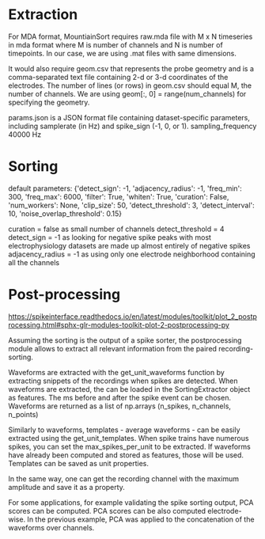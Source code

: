 # Extraction

For MDA format, MountiainSort requires raw.mda file with M x N timeseries in mda format where M is number of channels and N is number of timepoints. In our case, we are using .mat files with same dimensions.

It would also require geom.csv that represents the probe geometry and is a comma-separated text file containing 2-d or 3-d coordinates of the electrodes. The number of lines (or rows) in geom.csv should equal M, the number of channels. We are using geom[:, 0] = range(num_channels) for specifying the geometry.

params.json is a JSON format file containing dataset-specific parameters, including samplerate (in Hz) and spike_sign (-1, 0, or 1).
sampling_frequency 40000 Hz

# Sorting
default parameters: {'detect_sign': -1, 'adjacency_radius': -1, 'freq_min': 300, 'freq_max': 6000, 'filter': True, 'whiten': True, 'curation': False, 'num_workers': None, 'clip_size': 50, 'detect_threshold': 3, 'detect_interval': 10, 'noise_overlap_threshold': 0.15} 

curation = false as small number of channels
detect_threshold = 4
detect_sign = -1 as looking for negative spike peaks with most electrophysiology datasets are made up almost entirely of negative spikes
adjacency_radius = -1 as using only one electrode neighborhood containing all the channels

# Post-processing

https://spikeinterface.readthedocs.io/en/latest/modules/toolkit/plot_2_postprocessing.html#sphx-glr-modules-toolkit-plot-2-postprocessing-py


Assuming the sorting is the output of a spike sorter, the postprocessing module allows to extract all relevant information from the paired recording-sorting.

Waveforms are extracted with the get_unit_waveforms function by extracting snippets of the recordings when spikes are detected. When waveforms are extracted, the can be loaded in the SortingExtractor object as features. The ms before and after the spike event can be chosen. Waveforms are returned as a list of np.arrays (n_spikes, n_channels, n_points)

Similarly to waveforms, templates - average waveforms - can be easily  extracted using the get_unit_templates. When spike trains have  numerous spikes, you can set the max_spikes_per_unit to be extracted.  If waveforms have already been computed and stored as features, those  will be used. Templates can be saved as unit properties.

In the same way, one can get the recording channel with the maximum  amplitude and save it as a property.

For some applications, for example validating the spike sorting output,  PCA scores can be computed. PCA scores can be also computed electrode-wise. In the previous example,  PCA was applied to the concatenation of the waveforms over channels.